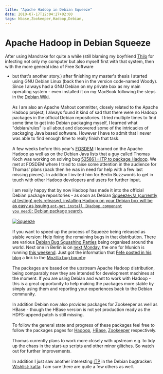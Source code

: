 ```yaml
---
title: "Apache Hadoop in Debian Squeeze"
date: 2010-07-17T12:04:27+02:00
tags: hbase,Zookeeper,Hadoop,Debian,
---
```


# Apache Hadoop in Debian Squeeze


After using Mandrake for quite a while (still blaming my boyfriend <a href="http://entropiesenke.de">Thilo</a> for 
infecting not only my computer but also myself first with that system, then with the more general idea of Free Software 
- but that's another story.) after finishing my master's thesis I started using GNU Debian Linux (back then in the 
version code-named Woody). Since I always had a GNU Debian on my private box as my main operating system - even 
installed it on my MacBook following the steps in the <a href="http://wiki.debian.org/MacBook">Debian 
Wiki</a>.<br><br>As I am also an Apache Mahout committer, closely related to the Apache Hadoop project, I always found 
it kind of sad that there were no Hadoop packages in the official Debian repositories. I tried multiple times to find 
some time to get into Debian packaging myself, I learned what "debian/rules" is all about and discovered some of the 
intricacies of packaging Java based software. However I have to admit that I never was able to find enough time to 
really finish that task.<br><br>A few weeks before this year's <a href="http://fosdem.org/2010/">FOSDEM</a> I learned 
on the Apache Hadoop as well as on the Debian Java lists that a guy called Thomas Koch was working on solving bug <a 
href="http://bugs.debian.org/cgi-bin/bugreport.cgi?bug=535861">535861 - ITP to package Hadoop</a>. We met at FOSDEM 
where I tried to raise some attention in the audience for Thomas' plans (back then he was in need for help with a few 
last missing pieces). In addition I invited him for Berlin Buzzwords to get in touch with other Hadoop developers and 
users for further input.<br><br>I am really happy that by now Hadoop has made it into the official Debian package 
repositories - as soon as Debian <a 
href="http://en.wikipedia.org/wiki/List_of_Toy_Story_characters#Squeeze_Toy_Aliens">Squeeze</a (currently at testing) 
gets released, installing Hadoop on your Debian box will be as easy as issuing <code>apt-get install [Hadoop component 
you need]</code>: <a 
href="http://packages.debian.org/search?keywords=hadoop&searchon=names&suite=testing&section=all">Debian package 
search</a>. <br><br><a href="http://www.flickr.com/photos/jemsphotos/522064956/"><img 
src="http://isabel-drost.de/Bilder/wordpress/squeeze.jpg" alt="Squeeze" /></a><br><br>If you want to speed up the 
process of Squeeze being released as stable version: Help fixing the remaining bugs in that distribution. There are 
various <a href="http://wiki.debian.org/BSPMarathonSqueeze">Debian Bug Squashing Parties</a> being organised around the 
world. Next one in Berlin is on <a href="http://wiki.debian.org/BSP2010/Berlin">next Monday</a>, the one for Munich is 
running <a href="http://wiki.debian.org/BSP2010/Munich">this weekend</a>. Just got the information that <a 
href="http://blog.fefe.de/?ts=b2be2d29">Fefe posted in his blog</a> a link to the <a 
href="http://www.mozilla.org/security/bug-bounty.html">Mozilla bug bounty</a>: <br><br>The packages are based on the 
upstream Apache Hadoop distribution, being comparably new they are intended for development machines at the moment. If 
you are using Debian and want to work with Hadoop - this is a great opportunity to help making the packages more stable 
by simply using them and reporting your experiences back to the Debian community.<br><br>In addition Debian now also 
provides packages for Zookeeper as well as HBase - though the HBase version is not yet production ready as the 
HDFS-append patch is still missing.<br><br>To follow the general state and progress of these packages feel free to 
follow the packages pages for <a href="http://packages.qa.debian.org/h/hadoop.html">Hadoop</a>, <a 
href="http://packages.qa.debian.org/h/hbase.html">HBase</a>, <a 
href="http://packages.qa.debian.org/z/zookeeper.html">Zookeeper</a> respectively.<br><br>Thomas currently plans to work 
more closely with upstream e.g. to tidy up the chaos in the start-up scripts and other minor glitches. So watch out for 
further improvements.<br><br>In addition I just saw another interesting <a href="">ITP</a> in the Debian bugtracker: <a 
href="http://bugs.debian.org/cgi-bin/bugreport.cgi?bug=561948">Wishlist: katta</a>. I am sure there are quite a few 
others as well.<br><br>
